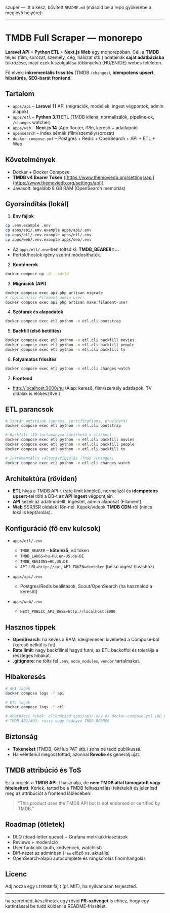 szuper — itt a kész, bővített `README.md` (másold be a repó gyökerébe a meglévő helyére):

---

# TMDB Full Scraper — monorepo

**Laravel API + Python ETL + Next.js Web** egy monorepóban. Cél: a **TMDB** teljes (film, sorozat, személy, cég, hálózat stb.) adatainak **saját adatbázisba** tükrözése, majd ezek kiszolgálása többnyelvű (HU/EN/DE) webes felületen.

Fő elvek: **inkrementális frissítés** (TMDB `/changes`), **idempotens upsert**, **hibatűrés**, **SEO‑barát frontend**.

## Tartalom

* `apps/api` – **Laravel 11** API (migrációk, modellek, ingest végpontok, admin alapok)
* `apps/etl` – **Python 3.11** ETL (TMDB kliens, normalizálók, pipeline‑ok, `/changes` watcher)
* `apps/web` – **Next.js 14** (App Router, i18n, kereső + adatlapok)
* `opensearch` – index sémák (film/személy/sorozat)
* `docker-compose.yml` – Postgres + Redis + OpenSearch + API + ETL + Web

## Követelmények

* Docker + Docker Compose
* **TMDB v4 Bearer Token** ([https://www.themoviedb.org/settings/api](https://www.themoviedb.org/settings/api))
* Javasolt: legalább 8 GB RAM (OpenSearch memóriás)

## Gyorsindítás (lokál)

1. **Env fájlok**

```bash
cp .env.example .env
cp apps/api/.env.example apps/api/.env
cp apps/etl/.env.example apps/etl/.env
cp apps/web/.env.example apps/web/.env
```

* Az `apps/etl/.env`‑ben töltsd ki: **TMDB\_BEARER=...**
* Portok/hostok igény szerint módosíthatók.

2. **Konténerek**

```bash
docker compose up -d --build
```

3. **Migrációk (API)**

```bash
docker compose exec api php artisan migrate
# (opcionális) Filament admin user:
docker compose exec api php artisan make:filament-user
```

4. **Szótárak és alapadatok**

```bash
docker compose exec etl python -m etl.cli bootstrap
```

5. **Backfill (első betöltés)**

```bash
docker compose exec etl python -m etl.cli backfill movies
docker compose exec etl python -m etl.cli backfill people
docker compose exec etl python -m etl.cli backfill tv
```

6. **Folyamatos frissítés**

```bash
docker compose exec etl python -m etl.cli changes watch
```

7. **Frontend**

* [http://localhost:3000/hu](http://localhost:3000/hu)
  (Alap: kereső, film/személy adatlapok. TV oldalak is előkészítve.)

## ETL parancsok

```bash
# Szótár entitások (genres, certifications, providers)
docker compose exec etl python -m etl.cli bootstrap

# Backfill (ID-tartományra bővíthető a cli-ben)
docker compose exec etl python -m etl.cli backfill movies
docker compose exec etl python -m etl.cli backfill people
docker compose exec etl python -m etl.cli backfill tv

# Inkrementális változásfigyelés (TMDB /changes)
docker compose exec etl python -m etl.cli changes watch
```

## Architektúra (röviden)

* **ETL** hívja a TMDB API-t (rate‑limit kímélet), normalizál és **idempotens upsert**-tel tölti a DB-t az **API ingest** végpontjain.
* **API** kezeli az adatmodellt, ingestet, admin alapokat (Filament).
* **Web** SSR/ISR oldalak i18n‑nel. Képek/videók **TMDB CDN**-ről (nincs lokális képtárolás).

## Konfiguráció (fő env kulcsok)

* `apps/etl/.env`

  * `TMDB_BEARER` – **kötelező**, v4 token
  * `TMDB_LANGS=hu-HU,en-US,de-DE`
  * `TMDB_REGIONS=HU,US,DE`
  * `API_URL=http://api`, `API_TOKEN=devtoken` (belső ingest híváshoz)
* `apps/api/.env`

  * Postgres/Redis beállítások, Scout/OpenSearch (ha használod a keresőt)
* `apps/web/.env`

  * `NEXT_PUBLIC_API_BASE=http://localhost:8080`

## Hasznos tippek

* **OpenSearch**: ha kevés a RAM, ideiglenesen kiveheted a Compose‑ból (kereső nélkül is fut).
* **Rate limit**: nagy backfillnél hagyd futni; az ETL backoffol és tolerálja a részleges hibákat.
* **.gitignore**: ne tölts fel `.env`, `node_modules`, `vendor` tartalmakat.

## Hibakeresés

```bash
# API logok
docker compose logs -f api

# ETL logok
docker compose logs -f etl

# Adatbázis hibák: ellenőrizd apps/api/.env és docker-compose.yml (DB_HOST=postgres, DB_USERNAME=app, DB_PASSWORD=app)
# TMDB 401/403: rossz vagy hiányzó TMDB_BEARER
```

## Biztonság

* **Tokeneket** (TMDB, GitHub PAT stb.) soha ne tedd publikussá.
* Ha véletlenül megosztottad, azonnal **Revoke** és generálj újat.

## TMDB attribúció és ToS

Ez a projekt a **TMDB API**-t használja, de **nem TMDB által támogatott vagy hitelesített**.
Kérlek, tartsd be a TMDB felhasználási feltételeit és jelenítsd meg az attribúciót a frontend láblécében:

> “This product uses the TMDB API but is not endorsed or certified by TMDB.”

## Roadmap (ötletek)

* DLQ (dead‑letter queue) + Grafana metrikák/riasztások
* Reviews + moderáció
* User funkciók (auth, kedvencek, watchlist)
* Diff‑nézet az adminban (`raw` előző vs. aktuális)
* OpenSearch‑alapú autocomplete és rangsorolás finomhangolás

## Licenc

Adj hozzá egy `LICENSE` fájlt (pl. MIT), ha nyilvánosan terjeszted.

---

ha szeretnéd, készíthetek egy rövid **PR‑szöveget** is ehhez, hogy egy kattintással be tudd küldeni a README‑frissítést.
